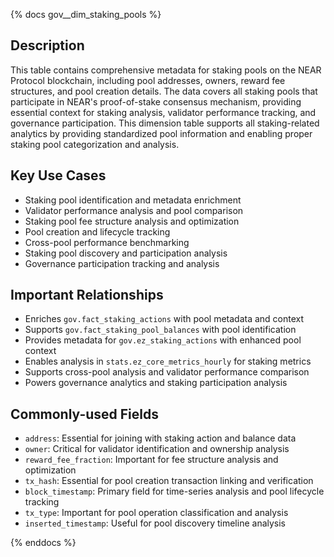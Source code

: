 {% docs gov__dim_staking_pools %}

## Description
This table contains comprehensive metadata for staking pools on the NEAR Protocol blockchain, including pool addresses, owners, reward fee structures, and pool creation details. The data covers all staking pools that participate in NEAR's proof-of-stake consensus mechanism, providing essential context for staking analysis, validator performance tracking, and governance participation. This dimension table supports all staking-related analytics by providing standardized pool information and enabling proper staking pool categorization and analysis.

## Key Use Cases
- Staking pool identification and metadata enrichment
- Validator performance analysis and pool comparison
- Staking pool fee structure analysis and optimization
- Pool creation and lifecycle tracking
- Cross-pool performance benchmarking
- Staking pool discovery and participation analysis
- Governance participation tracking and analysis

## Important Relationships
- Enriches `gov.fact_staking_actions` with pool metadata and context
- Supports `gov.fact_staking_pool_balances` with pool identification
- Provides metadata for `gov.ez_staking_actions` with enhanced pool context
- Enables analysis in `stats.ez_core_metrics_hourly` for staking metrics
- Supports cross-pool analysis and validator performance comparison
- Powers governance analytics and staking participation analysis

## Commonly-used Fields
- `address`: Essential for joining with staking action and balance data
- `owner`: Critical for validator identification and ownership analysis
- `reward_fee_fraction`: Important for fee structure analysis and optimization
- `tx_hash`: Essential for pool creation transaction linking and verification
- `block_timestamp`: Primary field for time-series analysis and pool lifecycle tracking
- `tx_type`: Important for pool operation classification and analysis
- `inserted_timestamp`: Useful for pool discovery timeline analysis

{% enddocs %} 